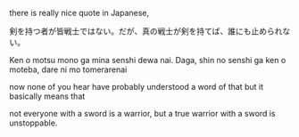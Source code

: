 


there is really nice quote in Japanese,  

剣を持つ者が皆戦士ではない。だが、真の戦士が剣を持てば、誰にも止められない。

Ken o motsu mono ga mina senshi dewa nai. Daga, shin no senshi ga ken o moteba, dare ni mo tomerarenai

now none of you hear have probably understood a word of that but it basically means that    

not everyone with a sword is a warrior, but a true warrior with a sword is unstoppable.  